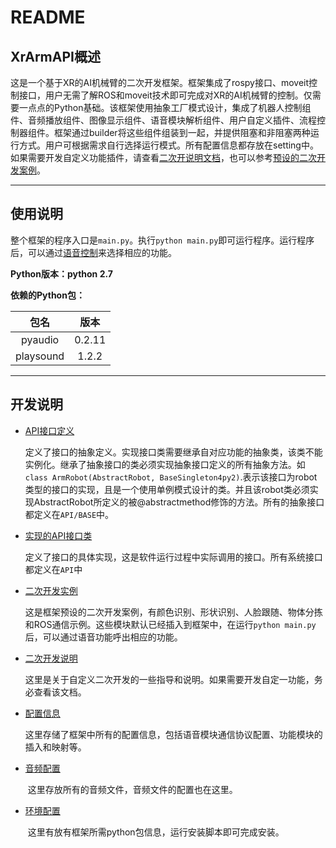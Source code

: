 # README

## XrArmAPI概述

​		这是一个基于XR的AI机械臂的二次开发框架。框架集成了rospy接口、moveit控制接口，用户无需了解ROS和moveit技术即可完成对XR的AI机械臂的控制。仅需要一点点的Python基础。该框架使用抽象工厂模式设计，集成了机器人控制组件、音频播放组件、图像显示组件、语音模块解析组件、用户自定义插件、流程控制器组件。框架通过builder将这些组件组装到一起，并提供阻塞和非阻塞两种运行方式。用户可根据需求自行选择运行模式。所有配置信息都存放在setting中。如果需要开发自定义功能插件，请查看[二次开说明文档](https://github.com/xrArmProgram/XrArmAPI/blob/main/doc/Development_guidance.md)，也可以参考[预设的二次开发案例](https://github.com/xrArmProgram/XrArmAPI/blob/main/doc/simple.md)。

-----

## 使用说明

​		整个框架的程序入口是`main.py`。执行`python main.py`即可运行程序。运行程序后，可以通过[语音控制](https://github.com/xrArmProgram/XrArmAPI/blob/main/doc/voice_commands.md)来选择相应的功能。

**Python版本：python 2.7**

**依赖的Python包：**

|   包名    |  版本  |
| :-------: | :----: |
|  pyaudio  | 0.2.11 |
| playsound | 1.2.2  |



---------

 ## 开发说明
 - [API接口定义](https://github.com/xrArmProgram/XrArmAPI/blob/main/doc/base_class.md)

    ​		  定义了接口的抽象定义。实现接口类需要继承自对应功能的抽象类，该类不能实例化。继承了抽象接口的类必须实现抽象接口定义的所有抽象方法。如`class ArmRobot(AbstractRobot, BaseSingleton4py2)`.表示该接口为robot类型的接口的实现，且是一个使用单例模式设计的类。并且该robot类必须实现AbstractRobot所定义的被@abstractmethod修饰的方法。所有的抽象接口都定义在`API/BASE`中。

- [实现的API接口类](https://github.com/xrArmProgram/XrArmAPI/blob/main/doc/API.md)

    ​		定义了接口的具体实现，这是软件运行过程中实际调用的接口。所有系统接口都定义在`API`中

 - [二次开发实例](https://github.com/xrArmProgram/XrArmAPI/blob/main/doc/simple.md)

    ​		这是框架预设的二次开发案例，有颜色识别、形状识别、人脸跟随、物体分拣和ROS通信示例。这些模块默认已经插入到框架中，在运行`python main.py`后，可以通过语音功能呼出相应的功能。

 - [二次开发说明](https://github.com/xrArmProgram/XrArmAPI/blob/main/doc/Development_guidance.md)

    ​		这里是关于自定义二次开发的一些指导和说明。如果需要开发自定一功能，务必查看该文档。

- [配置信息](https://github.com/xrArmProgram/XrArmAPI/blob/main/doc/setting.md)

  ​		这里存储了框架中所有的配置信息，包括语音模块通信协议配置、功能模块的插入和映射等。

- [音频配置](https://github.com/xrArmProgram/XrArmAPI/blob/main/doc/audio_config.md)

  ​		这里存放所有的音频文件，音频文件的配置也在这里。

- [环境配置](https://github.com/xrArmProgram/XrArmAPI/blob/main/doc/env_installer.md)

  ​		这里有放有框架所需python包信息，运行安装脚本即可完成安装。

